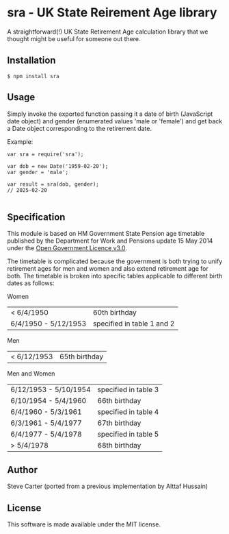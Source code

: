 # sra - UK State Reirement Age library
A straightforward(!) UK State Retirement Age calculation library that we thought might be useful for someone out there.

## Installation
```
$ npm install sra
```
## Usage
Simply invoke the exported function passing it a date of birth (JavaScript date object) and gender (enumerated values 'male or 'female') and get back a Date object corresponding to the retirement date.

Example:
```
var sra = require('sra');

var dob = new Date('1959-02-20');
var gender = 'male';

var result = sra(dob, gender);
// 2025-02-20


```

## Specification
This module is based on HM Government State Pension age timetable published by the Department for Work and Pensions update 15 May 2014 under the [Open Government Licence v3.0](http://www.nationalarchives.gov.uk/doc/open-government-licence/version/3/).

The timetable is complicated because the government is both trying to unify retirement ages for men and women and also extend retirement age for both. The timetable is broken into specific tables applicable to different birth dates as follows:

Women

<table>
<tr>
<td> < 6/4/1950</td>
<td>60th birthday</td>
</tr>
<tr>
<td>6/4/1950 - 5/12/1953</td>
<td>specified in table 1 and 2</td>
</tr>
</table>

Men

<table>
<tr>
<td> < 6/12/1953</td>
<td>65th birthday</td>
</tr>
</table>

Men and Women

<table>
<tr>
<td>6/12/1953 - 5/10/1954</td>
<td>specified in table 3</td>
</tr>
<tr>
<td>6/10/1954 - 5/4/1960</td>
<td>66th birthday</td>
</tr>
<tr>
<td>6/4/1960 - 5/3/1961</td>
<td>specified in table 4</td>
</tr>
<tr>
<td>6/3/1961 - 5/4/1977</td>
<td>67th birthday</td>
</tr>
<tr>
<td>6/4/1977 - 5/4/1978</td>
<td>specified in table 5</td>
</tr>
<tr>
<td> > 5/4/1978</td>
<td>68th birthday</td>
</tr>
</table>

## Author
Steve Carter (ported from a previous implementation by Alttaf Hussain)

## License
This software is made available under the MIT license.